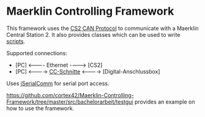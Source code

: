 # Maerklin Controlling Framework

This framework uses the [CS2 CAN Protocol](https://www.maerklin.de/fileadmin/media/service/software-updates/cs2CAN-Protokoll-2_0.pdf) to communicate with a Maerklin Central Station 2. It also provides classes which can be used to write [scripts](https://github.com/cortex42/Maerklin-Controlling-Framework/blob/master/src/bachelorarbeit/testscript/TestScript.java).

Supported connections:
- [PC] <---- Ethernet ----> [CS2]
- [PC] <----> [CC-Schnitte](http://can-digital-bahn.com/modul.php?system=sys5&modul=54) <----> [Digital-Anschlussbox]

Uses [jSerialComm](http://fazecast.github.io/jSerialComm/) for serial port access.

https://github.com/cortex42/Maerklin-Controlling-Framework/tree/master/src/bachelorarbeit/testgui provides an example on how to use the framework.
